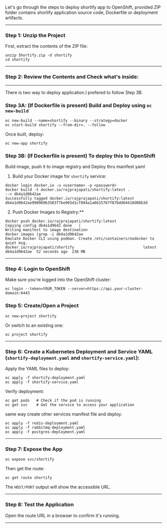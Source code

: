 Let's go through the steps to deploy shortify app to OpenShift, provided ZIP folder contains shortify application source code, Dockerfile or deployment artifacts.

---

###  Step 1: Unzip the Project

First, extract the contents of the ZIP file:

```
unzip Shortify.zip -d shortify
cd shortify
```
---

### Step 2: Review the Contents and Check what's inside:

---
There is two way to deploy application.I prefered to follow Step 3B.

### Step 3A: (If Dockerfile is present) Build and Deploy using `oc new-build`

```
oc new-build --name=shortify --binary --strategy=docker
oc start-build shortify --from-dir=. --follow
```

Once built, deploy:

```
oc new-app shortify
```

###  Step 3B: (If Dockerfile is present) To deploy this to OpenShift 

Build image, push it to image registry and Deploy thru manifest yaml

1. Build your Docker image for `shortify` service:

```
docker login docker.io -u <username> -p <password>
docker build -t docker.io/rajprajapati/shortify:latest .
--> db4a1d9642ae
Successfully tagged docker.io/rajprajapati/shortify:latest
db4a1d9642ae990969b3583f7be903d1cf894a1a6615767f87bdd64410d08b3d
```
	
2. Push Docker Images to Registry:**

```	
docker push docker.io/rajprajapati/shortify:latest
Copying config db4a1d9642 done   |
Writing manifest to image destination
docker images |grep -i db4a1d9642ae
Emulate Docker CLI using podman. Create /etc/containers/nodocker to quiet msg.
docker.io/rajprajapati/shortify                               latest        db4a1d9642ae  52 seconds ago  238 MB
```
---

### Step 4: Login to OpenShift

Make sure you're logged into the OpenShift cluster:

```
oc login --token=YOUR_TOKEN --server=https://api.your-cluster-domain:6443
```
### Step 5: Create/Open a Project

```
oc new-project shortify
```

Or switch to an existing one:

```
oc project shortify
```
---

### Step 6: Create a Kubernetes Deployment and Service YAML (`shortify-deployment.yaml` and `shortify-service.yaml`):

Apply the YAML files to deploy:

   ```
   oc apply -f shortify-deployment.yaml
   oc apply -f shortify-service.yaml
   ```

Verify deployment:

   ```
   oc get pods   # Check if the pod is running
   oc get svc    # Get the service to access your application
   ```

same way create other services manifest file and deploy.

```
oc apply -f redis-deployment.yaml
oc apply -f rabbitmq-deployment.yaml
oc apply -f postgres-deployment.yaml
```

---

### Step 7: Expose the App

```
oc expose svc/shortify
```

Then get the route:

```
oc get route shortify
```

The `HOST/PORT` output will show the accessible URL.

---

### Step 8: Test the Application

Open the route URL in a browser to confirm it's running.

---
